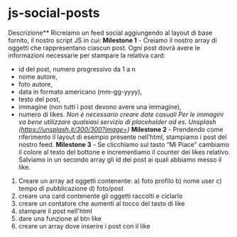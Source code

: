 # js-social-posts


Descrizione**
Ricreiamo un feed social aggiungendo al layout di base fornito, il nostro script JS in cui:
**Milestone 1** - Creiamo il nostro array di oggetti che rappresentano ciascun post.
Ogni post dovrà avere le informazioni necessarie per stampare la relativa card:
- id del post, numero progressivo da 1 a n
- nome autore,
- foto autore,
- data in formato americano (mm-gg-yyyy),
- testo del post,
- immagine (non tutti i post devono avere una immagine),
- numero di likes.
*Non è necessario creare date casuali*
*Per le immagini va bene utilizzare qualsiasi servizio di placeholder ad es. Unsplash (https://unsplash.it/300/300?image=<id>)*
**Milestone 2** - Prendendo come riferimento il layout di esempio presente nell’html, stampiamo i post del nostro feed.
**Milestone 3** - Se clicchiamo sul tasto “Mi Piace” cambiamo il colore al testo del bottone e incrementiamo il counter dei likes relativo.
Salviamo in un secondo array gli id dei post ai quali abbiamo messo il like.

<!-- ****BONUS**
1. Formattare le date in formato italiano (gg/mm/aaaa)
2. Gestire l’assenza dell’immagine profilo con un elemento di fallback che contiene le iniziali dell’utente (es. Luca Formicola > LF).
3. Al click su un pulsante “Mi Piace” di un post, se abbiamo già cliccato dobbiamo decrementare il contatore e cambiare il colore del bottone. -->

1. Creare un array ad oggetti contenente:
  a) foto profilo
  b) nome user
  c) tempo di pubblicazione
  d) foto/post
2. creare una card contenente gli oggetti raccolti e ciclarlo
3. creare un contatore che aumenti al tocco del tasto di like
4. stampare il post nell'html
5. dare una funzione al btn like
6. creare un array dove inserire i post con il like


